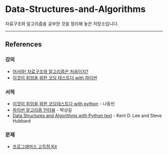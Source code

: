 # Data-Structures-and-Algorithms  
자료구조와 알고리즘을 공부한 것을 정리해 놓은 저장소입니다.

---  

## References

### 강의  
- [어서와! 자료구조와 알고리즘은 처음이지?](https://school.programmers.co.kr/learn/courses/57/57-%EC%96%B4%EC%84%9C%EC%99%80-%EC%9E%90%EB%A3%8C%EA%B5%AC%EC%A1%B0%EC%99%80-%EC%95%8C%EA%B3%A0%EB%A6%AC%EC%A6%98%EC%9D%80-%EC%B2%98%EC%9D%8C%EC%9D%B4%EC%A7%80) 
- [이것이 취업을 위한 코딩 테스트다 with 파이썬](https://www.youtube.com/playlist?list=PLVsNizTWUw7H9_of5YCB0FmsSc-K44y81) 
### 서적  
- [이것이 취업을 위한 코딩테스트다 with python](https://github.com/ndb796/python-for-coding-test) - 나동빈
- [파이썬 알고리즘 인터뷰](https://github.com/onlybooks/algorithm-interview) - 박상길
- [Data Structures and Algorithms with Python text](https://kentdlee.github.io/CS2Plus/build/html/index.html) - Kent D. Lee and Steve Hubbard
### 문제
- [프로그래머스 고득점 Kit](https://school.programmers.co.kr/learn/challenges?tab=algorithm_practice_kit)
